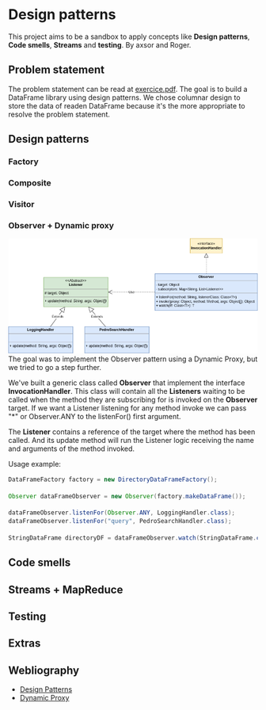 # Design patterns
This project aims to be a sandbox to apply concepts like **Design patterns**, **Code smells**, **Streams** and **testing**.
By axsor and Roger.

## Problem statement
The problem statement can be read at [exercice.pdf](docs/exercice.pdf).
The goal is to build a DataFrame library using design patterns.
We chose columnar design to store the data of readen DataFrame because it's the more appropriate to resolve the problem statement.

## Design patterns
### Factory
### Composite
### Visitor
### Observer + Dynamic proxy
![](docs/img/observer_dynamic-proxy.png)
The goal was to implement the Observer pattern using a Dynamic Proxy, but we tried to go a step further.

We've built a generic class called **Observer** that implement the interface **InvocationHandler**.
This class will contain all the **Listeners** waiting to be called when the method they are subscribing for
is invoked on the **Observer** target.
If we want a Listener listening for any method invoke we can pass "*" or Observer.ANY to the listenFor() first argument.

The **Listener** contains a reference of the target where the method has been called.
And its update method will run the Listener logic receiving the name and arguments of the method invoked.

Usage example:
```java
DataFrameFactory factory = new DirectoryDataFrameFactory();

Observer dataFrameObserver = new Observer(factory.makeDataFrame());

dataFrameObserver.listenFor(Observer.ANY, LoggingHandler.class);
dataFrameObserver.listenFor("query", PedroSearchHandler.class);

StringDataFrame directoryDF = dataFrameObserver.watch(StringDataFrame.class);
```

## Code smells

## Streams + MapReduce

## Testing

## Extras

## Webliography
- [Design Patterns](https://refactoring.guru/design-patterns/catalog)
- [Dynamic Proxy](https://youtu.be/T3VucYqdoRo)